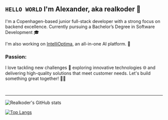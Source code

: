 ## `HELLO WORLD` I'm Alexander, aka realkoder 👋

I'm a Copenhagen-based junior full-stack developer with a strong focus on backend excellence. Currently pursuing a Bachelor’s Degree in Software Development 🎓

I'm also working on [IntelliOptima](https://intellioptima.com), an all-in-one AI platform. 🌟

### Passion:
I love tackling new challenges 💪 exploring innovative technologies 🌐 and delivering high-quality solutions that meet customer needs. Let's build something great together! 🚀✨

<br>

<hr>

<img alt="Realkoder's GitHub stats" src="https://github-readme-stats.vercel.app/api?username=realkoder&show_icons=true&theme=tokyonight"/>

[![Top Langs](https://github-readme-stats.vercel.app/api/top-langs/?username=realkoder)](https://github.com/realkoder/github-readme-stats)
